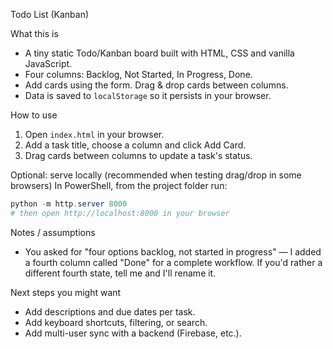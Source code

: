 Todo List (Kanban)

What this is
- A tiny static Todo/Kanban board built with HTML, CSS and vanilla JavaScript.
- Four columns: Backlog, Not Started, In Progress, Done.
- Add cards using the form. Drag & drop cards between columns.
- Data is saved to `localStorage` so it persists in your browser.

How to use
1. Open `index.html` in your browser.
2. Add a task title, choose a column and click Add Card.
3. Drag cards between columns to update a task's status.

Optional: serve locally (recommended when testing drag/drop in some browsers)
In PowerShell, from the project folder run:

```powershell
python -m http.server 8000
# then open http://localhost:8000 in your browser
```

Notes / assumptions
- You asked for "four options backlog, not started in progress" — I added a fourth column called "Done" for a complete workflow. If you'd rather a different fourth state, tell me and I'll rename it.

Next steps you might want
- Add descriptions and due dates per task.
- Add keyboard shortcuts, filtering, or search.
- Add multi-user sync with a backend (Firebase, etc.).
